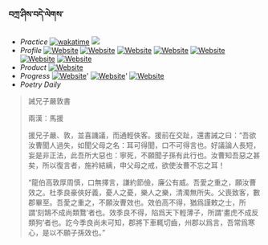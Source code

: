 ### བཀྲ་ཤིས་བདེ་ལེགས་ 
- _Practice_	[![wakatime](https://wakatime.com/badge/user/5043ee4a-e361-4607-9d47-d557f2005d05.svg)](https://wakatime.com/dashboard)	<a href="https://wakatime.com/@5043ee4a-e361-4607-9d47-d557f2005d05"><img src="https://wakatime.com/share/@IvanAXu/06501b1d-f434-4f2a-9524-dc2196223971.png" /></a> 
- _Profile_	[![Website](https://img.shields.io/website?label=&up_color=orange&up_message=Tianchi&url=https%3A%2F%2Fshields.io)](https://tianchi.aliyun.com/home/science/scienceDetail?userId=1095279182618)	[![Website](https://img.shields.io/website?label=&up_color=violet&up_message=AIstudio&url=https%3A%2F%2Fshields.io)](https://aistudio.baidu.com/aistudio/personalcenter/thirdview/979775)	[![Website](https://img.shields.io/website?label=&up_color=blue&up_message=Kaggle&url=https%3A%2F%2Fshields.io)](https://www.kaggle.com/ivanxu/)	[![Website](https://img.shields.io/website?label=&up_color=gay&up_message=Yuque&url=https%3A%2F%2Fshields.io)](https://www.yuque.com/ivanaxu)	[![Website](https://img.shields.io/website?label=&up_color=brown&up_message=Leetcode&url=https%3A%2F%2Fshields.io)](https://leetcode.cn/u/ivanaxu)	[![Website](https://img.shields.io/website?label=&up_color=red&up_message=Gitee&url=https%3A%2F%2Fshields.io)](https://gitee.com/IvanaXu)	[![Website](https://img.shields.io/website?label=&up_color=yellow&up_message=Monkeytype&url=https%3A%2F%2Fshields.io)](https://monkeytype.com/profile/IvanaXu) 
- _Product_	[![Website](https://img.shields.io/website?label=alpha&up_color=blue&up_message=EDA&url=https%3A%2F%2Fshields.io)](http://eda.tangjt.cn/) 
- _Progress_	[![Website](https://img.shields.io/website?label=&up_color=black&up_message=APTOS2021&url=https%3A%2F%2Fshields.io)](https://github.com/IvanaXu/APTOS2021/)'	[![Website](https://img.shields.io/website?label=&up_color=black&up_message=EDA&url=https%3A%2F%2Fshields.io)](https://github.com/IvanaXu/EDA/)'	[![Website](https://img.shields.io/website?label=&up_color=black&up_message=AICAS2024&url=https%3A%2F%2Fshields.io)](https://github.com/IvanaXu/AICAS2024/) 
- _Poetry Daily_ 


> 誡兄子嚴敦書
> 
> 兩漢：馬援 
> 
> 援兄子嚴、敦，並喜譏議，而通輕俠客。援前在交趾，還書誡之曰：“吾欲汝曹聞人過失，如聞父母之名：耳可得聞，口不可得言也。好議論人長短，妄是非正法，此吾所大惡也：寧死，不願聞子孫有此行也。汝曹知吾惡之甚矣，所以復言者，施衿結縭，申父母之戒，欲使汝曹不忘之耳！
> 
> “龍伯高敦厚周慎，口無擇言，謙約節儉，廉公有威。吾愛之重之，願汝曹效之。杜季良豪俠好義，憂人之憂，樂人之樂，清濁無所失。父喪致客，數郡畢至。吾愛之重之，不願汝曹效也。效伯高不得，猶爲謹敕之士，所謂‘刻鵠不成尚類鶩’者也。效季良不得，陷爲天下輕薄子，所謂‘畫虎不成反類狗’者也。訖今季良尚未可知，郡將下車輒切齒，州郡以爲言，吾常爲寒心，是以不願子孫效也。”
>
